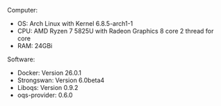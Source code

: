 Computer:

- OS: Arch Linux with Kernel 6.8.5-arch1-1
- CPU: AMD Ryzen 7 5825U with Radeon Graphics 8 core 2 thread for core
- RAM: 24GBi

Software:

- Docker: Version 26.0.1
- Strongswan: Version 6.0beta4
- Liboqs: Version 0.9.2
- oqs-provider: 0.6.0
